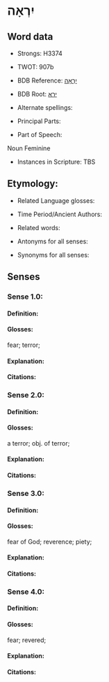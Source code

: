 # יִרְאָה

<!-- Status: S2="NeedsEdits" -->
<!-- Lexica used for edits:   -->

## Word data

* Strongs: H3374

* TWOT: 907b

* BDB Reference: [יִרְאָה](rc://en/bdb/dict/j.df.ac)

* BDB Root: [ירא](rc://en/bdb/dict/j.df.aa)

* Alternate spellings:

* Principal Parts:

* Part of Speech:

Noun Feminine

* Instances in Scripture: TBS

## Etymology:

* Related Language glosses:

* Time Period/Ancient Authors:

* Related words:

* Antonyms for all senses:

* Synonyms for all senses:

## Senses

### Sense 1.0:

#### Definition:

#### Glosses:

fear; terror; 

#### Explanation:

#### Citations:



### Sense 2.0:

#### Definition:

#### Glosses:

a terror; obj. of terror; 

#### Explanation:

#### Citations:



### Sense 3.0:

#### Definition:

#### Glosses:

fear of God; reverence; piety; 

#### Explanation:

#### Citations:



### Sense 4.0:

#### Definition:

#### Glosses:

fear; revered; 

#### Explanation:

#### Citations:



